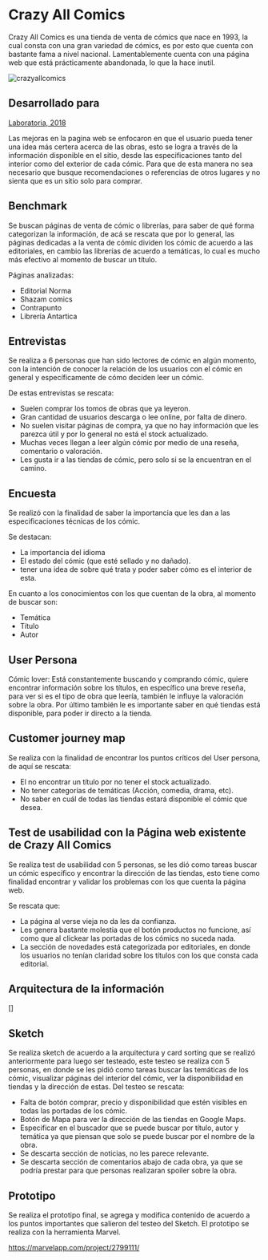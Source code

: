 # Crazy All Comics

Crazy All Comics es una tienda de venta de cómics que nace en 1993, la cual consta con una gran variedad de cómics, es por esto que cuenta con bastante fama a nivel nacional.
Lamentablemente cuenta con una página web que está prácticamente abandonada, lo que la hace inutil.

![crazyallcomics](https://user-images.githubusercontent.com/32286015/38064741-29f430c8-32d6-11e8-8feb-cb971c1b020d.png)

## Desarrollado para 
[Laboratoria, 2018](https://marvelapp.com/project/2799111/)

Las mejoras en la pagina web se enfocaron en que el usuario pueda tener una idea más certera acerca de las obras, esto se logra a través de la información disponible en el sitio, desde las especificaciones tanto del interior como del exterior de cada cómic. Para que de esta manera no sea necesario que busque recomendaciones o referencias de otros lugares y no sienta que es un sitio solo para comprar.

## Benchmark

Se buscan páginas de venta de cómic o librerías, para saber de qué forma categorizan la información, de acá se rescata que por lo general, las páginas dedicadas a la venta de cómic dividen los cómic de acuerdo a las editoriales, en cambio las librerías de acuerdo a temáticas, lo cual es mucho más efectivo al momento de buscar un título.

Páginas analizadas:

- Editorial Norma
- Shazam comics
- Contrapunto
- Librería Antartica

## Entrevistas

Se realiza a 6 personas que han sido lectores de cómic en algún momento, con la intención de conocer la relación de los usuarios con el cómic en general y específicamente de cómo deciden leer un cómic.

De estas entrevistas se rescata:

- Suelen comprar los tomos de obras que ya leyeron.
- Gran cantidad de usuarios descarga o lee online, por falta de dinero.
- No suelen visitar páginas de compra, ya que no hay información que les parezca útil y por lo general no está el stock actualizado.
- Muchas veces llegan a leer algún cómic por medio de una reseña, comentario o valoración.
- Les gusta ir a las tiendas de cómic, pero solo si se la encuentran en el camino.

## Encuesta

Se realizó con la finalidad de saber la  importancia que les dan a las especificaciones técnicas de los cómic.

Se destacan:
 - La importancia del idioma
 - El estado del cómic (que esté sellado y no dañado).
 - tener una idea de sobre qué trata y poder saber cómo es el interior de esta.

En cuanto a los conocimientos con los que cuentan de la obra, al momento de buscar son:

- Temática
- Título
- Autor

## User Persona

Cómic lover: Está constantemente buscando y comprando cómic, quiere encontrar información sobre los títulos, en específico una breve reseña, para ver si es el tipo de obra que leería, también le influye la valoración sobre la obra. Por último también le es importante saber en qué tiendas está disponible, para poder ir directo a la tienda.

## Customer journey map

Se realiza con la finalidad de encontrar los puntos críticos del User persona, de aquí se rescata:

- El no encontrar un título  por no tener el stock actualizado.
- No tener categorías de temáticas (Acción, comedia, drama, etc).  
- No saber en cuál de todas las tiendas estará disponible el cómic que desea.

## Test de usabilidad con la Página web existente de Crazy All Comics

Se realiza test de usabilidad con 5 personas, se les dió como tareas buscar un cómic específico y encontrar la dirección de las tiendas, esto tiene como finalidad encontrar y validar los problemas con los que cuenta la página web.

Se rescata que:

- La página al verse vieja no da les da confianza.
- Les genera bastante molestia que el botón productos no funcione, así como que al clickear las portadas de los cómics no suceda nada.
- La sección de novedades está categorizada por editoriales, en donde los usuarios no tenían claridad sobre los títulos con los que consta cada editorial.

## Arquitectura de la información

[]

## Sketch

Se realiza sketch de acuerdo a la arquitectura y card sorting que se realizó anteriormente para luego ser testeado, este testeo se realiza con 5 personas, en donde se les pidió como tareas buscar las temáticas de los cómic, visualizar páginas del interior del cómic, ver la disponibilidad en tiendas y la dirección de estas.
Del testeo se rescata:  

- Falta de botón comprar, precio y disponibilidad que estén visibles en todas las portadas de los cómic.
- Botón de Mapa para ver la dirección de las tiendas en Google Maps.
- Especificar en el buscador que se puede buscar por título, autor y temática ya que piensan que solo se puede buscar por el nombre de la obra.
- Se descarta sección de noticias, no les parece relevante.
- Se descarta sección de comentarios abajo de cada obra, ya que se podría prestar para que personas realizaran spoiler sobre la obra.

## Prototipo

Se realiza el prototipo final, se agrega y modifica contenido de acuerdo a los puntos importantes que salieron del testeo del Sketch. El prototipo se realiza  con la herramienta Marvel.

 https://marvelapp.com/project/2799111/
